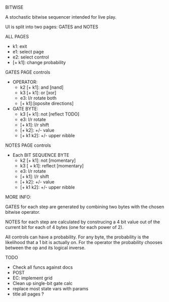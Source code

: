 BITWISE

A stochastic bitwise sequencer
intended for live play.

UI is split into two pages: 
GATES and NOTES

ALL PAGES
* k1: exit
* e1: select page
* e2: select control
* [+ k1]: change probability

GATES PAGE controls
* OPERATOR:
  * k2 [+ k1]: and [nand]
  * k3 [+ k1]: or [xor]
  * e3: l/r rotate both
  * [+ k1]:[oposite directions]
* GATE BYTE:
  * k3 [+ k1]: not [reflect TODO] 
  * e3: l/r rotate
  * [+ k1]: l/r shift
  * [+ k2]: +/- value
  * [+ k1 k2]: +/- upper nibble

NOTES PAGE controls
* Each BIT SEQUENCE BYTE
  * k2 [+ k1]: not [momentary] 
  * k3 [ + k1]: reflect [momentary]
  * e3: l/r rotate
  * [+ k1]: l/r shift
  * [+ k2]: +/- value
  * [+ k1 k2]: +/- upper nibble

MORE INFO:

GATES for each step are 
generated by combining two 
bytes with the chosen 
bitwise operator.

NOTES for each step are 
calculated by construcing 
a 4 bit value out of the 
current bit for each of 4 
bytes (one for each power 
of 2).

All controls can have a 
probability. For any byte, 
the probability is the 
likelihood that a 1 bit is 
actually on. 
For the operator the 
probability chooses between 
the op and its logical 
inverse.

TODO
* Check all funcs against docs
* POST
* EC: implement grid
* Clean up single-bit gate calc
* replace most state vars with params
* title all pages ?
